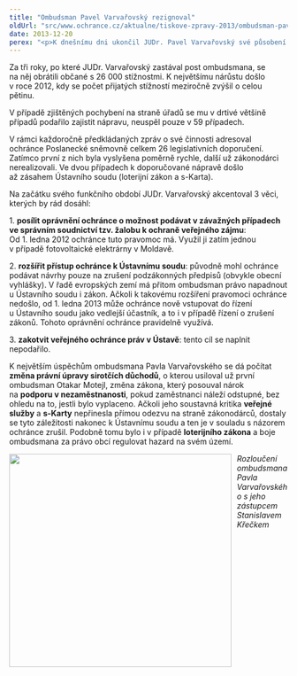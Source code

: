 ```yaml
---
title: "Ombudsman Pavel Varvařovský rezignoval"
oldUrl: "src/www.ochrance.cz/aktualne/tiskove-zpravy-2013/ombudsman-pavel-varvarovsky-rezignoval"
date: 2013-12-20
perex: "<p>K dnešnímu dni ukončil JUDr. Pavel Varvařovský své působení jako veřejný ochránce práv. Do zvolení nového ombudsmana (mělo by se tak stát do 60 dnů) bude jeho činnost v plném rozsahu a se všemi oprávněními vykonávat zástupce veřejného ochránce práv JUDr. Stanislav Křeček.</p>"
---
```


<!-- imported from the old website -->

<p>Za tři roky, po které JUDr. Varvařovský zastával post ombudsmana, se na něj obrátili občané s 26 000 stížnostmi. K největšímu nárůstu došlo v roce 2012, kdy se počet přijatých stížností meziročně zvýšil o celou pětinu.</p><p>V případě zjištěných pochybení na straně úřadů se mu v drtivé většině případů podařilo zajistit nápravu, neuspěl pouze v 59 případech. </p><p>V rámci každoročně předkládaných zpráv o své činnosti adresoval ochránce Poslanecké sněmovně celkem 26 legislativních doporučení. Zatímco první z nich byla vyslyšena poměrně rychle, další už zákonodárci nerealizovali. Ve dvou případech k doporučované nápravě došlo až zásahem Ústavního soudu (loterijní zákon a s-Karta). </p><p>Na začátku svého funkčního období JUDr. Varvařovský akcentoval 3 věci, kterých by rád dosáhl:</p><p>1. <strong>posílit oprávnění ochránce o možnost podávat v závažných případech ve správním soudnictví tzv. žalobu k ochraně veřejného zájmu</strong>: Od 1. ledna 2012 ochránce tuto pravomoc má. Využil ji zatím jednou v případě fotovoltaické elektrárny v Moldavě.</p><p>2. <strong>rozšířit přístup ochránce k Ústavnímu soudu</strong>: původně mohl ochránce podávat návrhy pouze na zrušení podzákonných předpisů (obvykle obecní vyhlášky). V řadě evropských zemí má přitom ombudsman právo napadnout u Ústavního soudu i zákon. Ačkoli k takovému rozšíření pravomoci ochránce nedošlo, od 1. ledna 2013 může ochránce nově vstupovat do řízení u Ústavního soudu jako vedlejší účastník, a to i v případě řízení o zrušení zákonů. Tohoto oprávnění ochránce pravidelně využívá.</p><p>3. <strong>zakotvit veřejného ochránce práv v Ústavě</strong>: tento cíl se naplnit nepodařilo.</p><p>K největším úspěchům ombudsmana Pavla Varvařovského se dá počítat <strong>změna právní úpravy sirotčích důchodů</strong>, o kterou usiloval už první ombudsman Otakar Motejl, změna zákona, který posouval nárok na <strong>podporu v nezaměstnanosti</strong>, pokud zaměstnanci náleží odstupné, bez ohledu na to, jestli bylo vyplaceno. Ačkoli jeho soustavná kritika <strong>veřejné služby</strong> a <strong>s-Karty</strong> nepřinesla přímou odezvu na straně zákonodárců, dostaly se tyto záležitosti nakonec k Ústavnímu soudu a ten je v souladu s názorem ochránce zrušil. Podobně tomu bylo i v případě <strong>loterijního zákona</strong> a boje ombudsmana za právo obcí regulovat hazard na svém území.</p><p><img src="https://www.ochrance.cz/uploads/RTEmagicC_VOP-a-ZVOP.jpg.jpg" alt="" style="BORDER-BOTTOM-COLOR: ; BORDER-TOP-COLOR: ; PADDING-RIGHT: 10px; FLOAT: left; BORDER-RIGHT-COLOR: ; BORDER-LEFT-COLOR: " title="" height="385" width="402" /><em>Rozloučení ombudsmana Pavla Varvařovského s jeho zástupcem Stanislavem Křečkem</em></p>
